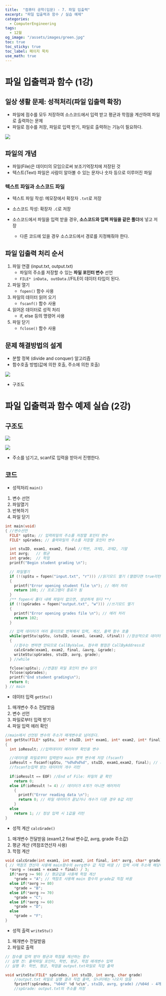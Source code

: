 ```yaml
---
title:  "컴퓨터 공학(입문) - 7. 파일 입출력"
excerpt: "파일 입출력과 함수 / 실습 예제"
categories:
  - ComputerEngineering
tags:
  - 12월
og_image: "/assets/images/green.jpg"
toc: true
toc_sticky: true
toc_label: 페이지 목차
use_math: true
---
```


# 파일 입출력과 함수 (1강)

## 일상 생활 문제: 성적처리(파일 입출력 확장)
- 파일에 점수를 모두 저장하여 소스코드에서 입력 받고 평균과 학점을 계산하여 파일로 출력하는 문제
- 파일로 점수를 저장, 파일로 입력 받기, 파일로 출력하는 기능이 필요하다.

![](/assets/images/ComputerEngineering/CE7_1.PNG)

## 파일의 개념
- 파일(File)은 데이터의 모임으로써 보조기억장치에 저장된 것
- 텍스트(Text) 파일은 사람이 알아볼 수 있는 문자나 숫자 등으로 이루어진 파일

### 텍스트 파일과 소스코드 파일
- 텍스트 파일 작성: 메모장에서 확장자 `.txt`로 저장
- 소스코드 작성: 확장자 `.C`로 저장

- 소스코드에서 파일을 입력 받을 경우, **소스코드와 입력 파일을 같은 폴더**에 넣고 저장
    - 다른 코드에 있을 경우 소스코드에서 경로를 지정해줘야 한다.

## 파일 입출력 처리 순서

1. 파일 연결 (input.txt, output.txt)
    - 파일의 주소를 저장할 수 있는 **파일 포인터 변수** 선언
    - `FILE* inData, outData` //FILE이 데이터 타입이 된다.
2. 파일 열기
    - `fopen()` 함수 사용
3. 파일의 데이터 읽어 오기
    - `fscanf()` 함수 사용
4. 읽어온 데이터로 성적 처리
    - if, else 등의 명령어 사용
5. 파일 닫기
    - `fclose()` 함수 사용

## 문제 해결방법의 설계

- 분할 정복 (divide and conquer) 알고리즘
- 함수호출 방법(값에 의한 호출, 주소에 의한 호출)

![](/assets/images/ComputerEngineering/CE7_2.PNG)

- 구조도

# 파일 입출력과 함수 예제 실습 (2강)

## 구조도
![](/assets/images/ComputerEngineering/CE7_3.PNG)

![](/assets/images/ComputerEngineering/CE7_4.PNG)

- 주소를 넘기고, scanf로 입력을 받아서 진행한다.

## 코드

- 성적처리 `main()`

1. 변수 선언
2. 파일열기
3. 반복하기
4. 파일 닫기

```c
int main(void)
{ //변수선언
  FILE* spStu; // 입력파일의 주소를 저장할 포인터 변수
  FILE* spGrades; // 출력파일의 주소를 저장할 포인터 변수

  int stuID, exam1, exam2, final //학번, 과제1, 과제2, 기말
  int avrg;   // 평균
  int grade;  // 학점
  printf("Begin student grading \n");

  // 파일열기
  if (!(spStu = fopen("input.txt", "r"))) //읽기모드 열기 (열렸다면 true리턴)
  {
    printf("Error opening student file \n"); // 에러 처리
    return 100; // 프로그램이 종료가 됨
  }
  /** fopen시 폴더 내에 파일이 없으면, 생성하게 된다 **/
  if (!(spGrades = fopen("output.txt", "w"))) //쓰기모드 열기
  {
    printf("Error opening grades file \n"); // 에러 처리
    return 102;
  }

  // 입력 데이터가 여러 줄이므로 반복해서 입력, 계산, 출력 함수 호출
  while(getStu(spStu, &stuID, &exam1, &exam2, &final)) //정상적으로 데이터가 들어오면 True리턴
  {
    //점수는 변하면 안되므로 CallByValue, 점수와 평점은 CallByAddress로 
    calcGrade(exam1, exam2, final, &avrg, &grade); 
    writeStu(spGrades, stuID, avrg, grade);
  } //while

  fclose(spStu); //연결된 파일 포인터 변수 닫기
  fclose(spGrades);
  printf("End student grading\n");
  return 0;
} // main
```

- 데이터 입력 `getStu()`

1. 매개변수 주소 전달받음
2. 변수 선언
3. 파일로부터 입력 받기
4. 파일 입력 에러 확인

```c
//main에서 선언된 변수의 주소가 매개변수로 넘어온다.
int getStu(FILE* spStu, int* stuID, int* exam1, int* exam2, int* final)
{
  int ioResult; //입력데이터 에러여부 확인용 변수

  //데이터를 파일로부터 입력받아 main 영역 변수에 저장 (fscanf)
  ioResult = fscanf(spStu, "%d%d%d%d", stuID, exam1,exam2, final); // 파일 포인터변수가 필요
  //fscanf는입력 받는 데이터의 개수 리턴
   
  if(ioResult == EOF) //End of File: 파일의 끝 확인
    return 0;
  else if(ioResult != 4) // 데이터가 4개가 아니면 에러처리
    {
      printf("Error reading data \n");
      return 0; // 파일 데이터가 끝났거나 개수가 다른 경우 0값 리턴
    }
  else
    return 1; // 정상 입력 시 1값을 리턴
}
```

- 성적 계산 `calcGrade()`

1. 매개변수 전달받음 (exam1,2 final 변수값, avrg, grade 주소값)
2. 평균 계산 (역참조연산자 사용)
3. 학점 계산

```c
void calcGrade(int exam1, int exam2, int final, int* avrg, char* grade)
{ // 역참조 연산자 사용해 main함수의 avrg변수 값 직접 바꿈 // 입력 시에 주소에 해당하는 값을 리턴함
  *avrg = (exam1 + exam2 + final) / 3;
  if(*avrg >= 90) // 평균값을 사용해 학점 계산
    *grade = "A"; // 역참조 사용해 main 함수의 grade값 직접 바꿈
  else if(*avrg >= 80)
    *grade = "B";
  else if(*avrg >= 70)
    *grade = "C";
  else if(*avrg >= 60)
    *grade = "D";
  else 
    *grade = "F";
}
```

- 성적 출력 `writeStu()`
1. 매개변수 전달받음
2. 파일로 출력

```c
// 점수를 입력 받아 평균과 학점을 계산하는 함수
// 실행 전: 출력파일 포인터, 학번, 평균, 학점 매개변수 입력
// 실행 후: 학번, 평균, 학점을 output.txt파일로 직접 출력

void writeStu(FILE* spGrades, int stuID, int avrg, char grade)
    //output.txt 파일로 실행 결과 직접 출력, 모니터에는 나오지 않음
    fprintf(spGrades, "%04d" %d %c\n", stuID, avrg, grade) //%04d - 4개의 칸에 학번 출력
    //spGrade: output.txt의 주소를 저장
```

